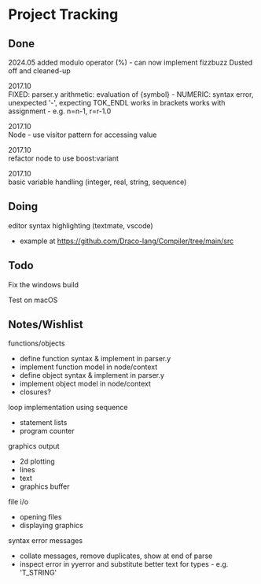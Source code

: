 # Project Tracking

## Done

2024.05
added modulo operator (%) - can now implement fizzbuzz
Dusted off and cleaned-up

2017.10  
FIXED:
parser.y
arithmetic: evaluation of {symbol} - NUMERIC: syntax error, unexpected '-', expecting TOK_ENDL
works in brackets
works with assignment - e.g. n=n-1, r=r-1.0

2017.10  
Node - use visitor pattern for accessing value

2017.10  
refactor node to use boost:variant

2017.10  
basic variable handling (integer, real, string, sequence)

## Doing

editor syntax highlighting (textmate, vscode)  
- example at <https://github.com/Draco-lang/Compiler/tree/main/src>

## Todo

Fix the windows build

Test on macOS

## Notes/Wishlist

functions/objects  
- define function syntax & implement in parser.y
- implement function model in node/context
- define object syntax & implement in parser.y
- implement object model in node/context
- closures?

loop implementation using sequence  
- statement lists
- program counter

graphics output  
- 2d plotting
- lines
- text
- graphics buffer

file i/o
- opening files
- displaying graphics

syntax error messages
- collate messages, remove duplicates, show at end of parse
- inspect error in yyerror and substitute better text for types - e.g. 'T_STRING'
